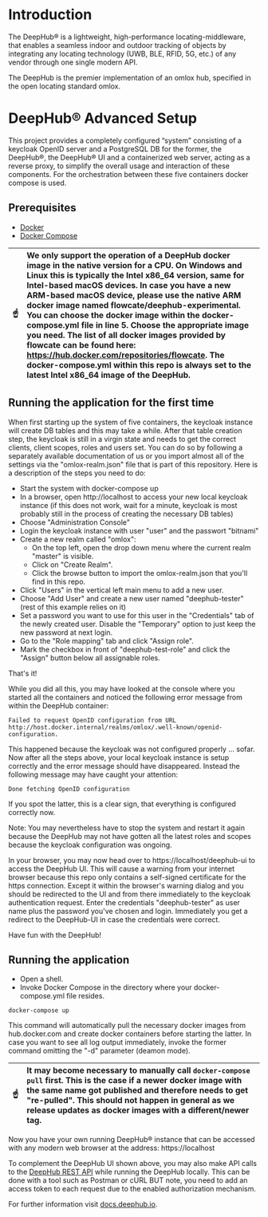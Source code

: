 # Introduction

The DeepHub® is a lightweight, high-performance locating-middleware, that enables a seamless indoor and outdoor tracking of objects by integrating any locating technology (UWB, BLE, RFID, 5G, etc.) of any vendor through one single modern API.

The DeepHub is the premier implementation of an omlox hub, specified in the open locating standard omlox.

# DeepHub® Advanced Setup

This project provides a completely configured “system” consisting of a keycloak OpenID server and a PostgreSQL DB for the former, the DeepHub®, the DeepHub® UI and a containerized web server, acting as a reverse proxy, to simplify the overall usage and interaction of these components. For the orchestration between these five containers docker compose is used.

## Prerequisites
* [Docker](https://docs.docker.com/engine/install/)
* [Docker Compose](https://docs.docker.com/compose/install/)

|:point_up: | We only support the operation of a DeepHub docker image in the native version for a CPU. On Windows and Linux this is typically the Intel x86_64 version, same for Intel-based macOS devices. In case you have a new ARM-based macOS device, please use the native ARM docker image named flowcate/deephub-experimental. You can choose the docker image within the docker-compose.yml file in line 5. Choose the appropriate image you need. The list of all docker images provided by flowcate can be found here: https://hub.docker.com/repositories/flowcate. The docker-compose.yml within this repo is always set to the latest Intel x86_64 image of the DeepHub. |
|-----------|:---------------------------------------------------------------------------------------------------------------------------|

## Running the application for the first time

When first starting up the system of five containers, the keycloak instance will create DB tables and this may take a while. After that table creation step, the keycloak is still in a virgin state and needs to get the correct clients, client scopes, roles and users set. You can do so by following a separately available documentation of us or you import almost all of the settings via the "omlox-realm.json" file that is part of this repository. Here is a description of the steps you need to do:

* Start the system with docker-compose up
* In a browser, open http://localhost to access your new local keycloak instance (if this does not work, wait for a minute, keycloak is most probably still in the process of creating the necessary DB tables)
* Choose "Administration Console"
* Login the keycloak instance with user "user" and the passwort "bitnami"
* Create a new realm called "omlox":
  * On the top left, open the drop down menu where the current realm "master" is visible.
  * Click on "Create Realm".
  * Click the browse button to import the omlox-realm.json that you'll find in this repo.
* Click "Users" in the vertical left main menu to add a new user.
* Choose "Add User" and create a new user named "deephub-tester" (rest of this example relies on it)
* Set a password you want to use for this user in the "Credentials" tab of the newly created user. Disable the "Temporary" option to just keep the new password at next login.
* Go to the "Role mapping" tab and click "Assign role".
* Mark the checkbox in front of "deephub-test-role" and click the "Assign" button below all assignable roles.

That's it!

While you did all this, you may have looked at the console where you started all the containers and noticed the following error message from within the DeepHub container:

```Failed to request OpenID configuration from URL http://host.docker.internal/realms/omlox/.well-known/openid-configuration.```

This happened because the keycloak was not configured properly ... sofar. Now after all the steps above, your local keycloak instance is setup correctly and the error message should have disappeared. Instead the following message may have caught your attention:

```Done fetching OpenID configuration```

If you spot the latter, this is a clear sign, that everything is configured correctly now.

Note: You may nevertheless have to stop the system and restart it again because the DeepHub may not have gotten all the latest roles and scopes because the keycloak configuration was ongoing.

In your browser, you may now head over to https://localhost/deephub-ui to access the DeepHub UI. This will cause a warning from your internet browser because this repo only contains a self-signed certificate for the https connection. Except it within the browser's warning dialog and you should be redirected to the UI and from there immediately to the keycloak authentication request. Enter the credentials "deephub-tester" as user name plus the password you've chosen and login. Immediately you get a redirect to the DeepHub-UI in case the credentials were correct.

Have fun with the DeepHub!

## Running the application
* Open a shell.
* Invoke Docker Compose in the directory where your docker-compose.yml file resides.
```
docker-compose up
```

This command will automatically pull the necessary docker images from hub.docker.com and create docker containers before starting the latter. In case you want to see all log output immediately, invoke the former command omitting the "-d" parameter (deamon mode).

|:point_up: | It may become necessary to manually call ```docker-compose pull``` first. This is the case if a newer docker image with the same name got published and therefore needs to get "re-pulled". This should not happen in general as we release updates as docker images with a different/newer tag.|
|-----------|:---------------------------------------------------------------------------------------------------------------------------|

Now you have your own running DeepHub® instance that can be accessed with any modern web browser at the address: https://localhost

To complement the DeepHub UI shown above, you may also make API calls to the [DeepHub REST API](https://docs.deephub.io/api_reference/restApi.html#/deep-hub-api-rest-api) while running the DeepHub locally. This can be done with a tool such as Postman or cURL BUT note, you need to add an access token to each request due to the enabled authorization mechanism.

For further information visit [docs.deephub.io](https://docs.deephub.io/installation_instructions/).
